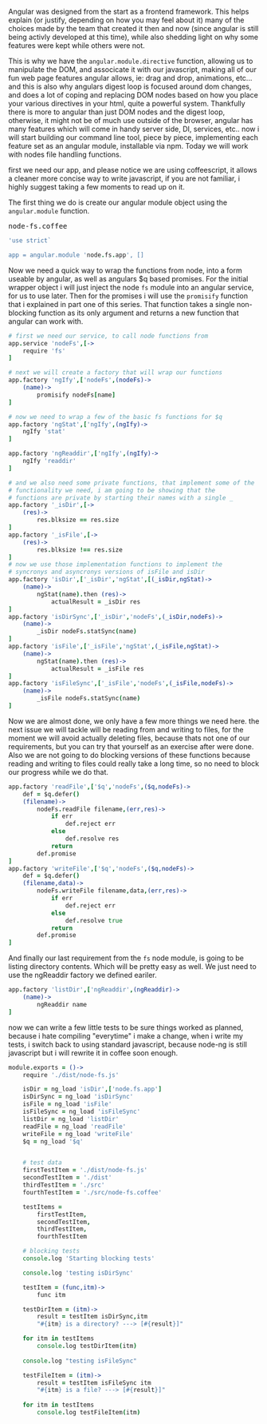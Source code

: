 
Angular was designed from the start as a frontend framework.
This helps explain (or justify, depending on how you may feel about it) many of the 
choices made by the team that created it then and now (since angular is still 
being activly developed at this time), while also shedding light on why some features 
were kept while others were not. 

This is why we have the `angular.module.directive` function, allowing us to manipulate 
the DOM, and associcate it with our javascript, making all of our fun web page features
angular allows, ie: drag and drop, animations, etc... and this is also why angulars 
digest loop is focused around dom changes, and does a lot of coping and replacing DOM nodes
based on  how you place your various directives in your html, quite a powerful system. Thankfully 
there is more to angular than just DOM nodes and the digest loop, otherwise, it might not be of 
much use outside of the browser, angular has many features which will come in handy server side, DI, 
services, etc.. now i will start building our command line tool, piece by piece, implementing each feature 
set as an angular module, installable via npm. Today we will work with nodes file handling functions.

first we need our app, and please notice we are using coffeescript, it allows a cleaner
more concise way to write javascript, if you are not familiar, i highly suggest taking a few
moments to read up on it. 

The first thing we do is create our angular module object using the `angular.module` function.

<kbd>node-fs.coffee</kbd>
```coffeescript
'use strict`

app = angular.module 'node.fs.app', []
```

Now we need a quick way to wrap the functions from node, into a form 
useable by angular, as well as angulars $q based promises. For the initial wrapper
object i will just inject the node `fs` module into an angular service, for us to use
later. Then for the promises i will use the `promisify` function that i explained in part one 
of this series. That function takes a single non-blocking function as its only argument and returns a new 
function that angular can work with. 

```coffeescript
# first we need our service, to call node functions from
app.service 'nodeFs',[->
    require 'fs'
]

# next we will create a factory that will wrap our functions
app.factory 'ngIfy',['nodeFs',(nodeFs)->
    (name)->
        promisify nodeFs[name]
]

# now we need to wrap a few of the basic fs functions for $q 
app.factory 'ngStat',['ngIfy',(ngIfy)->
    ngIfy 'stat'
]

app.factory 'ngReaddir',['ngIfy',(ngIfy)->
    ngIfy 'readdir'
]

# and we also need some private functions, that implement some of the 
# functionality we need, i am going to be showing that the 
# functions are private by starting their names with a single _
app.factory '_isDir',[->
    (res)->
        res.blksize == res.size
]
app.factory '_isFile',[->
    (res)->
        res.blksize !== res.size
]
# now we use those implementation functions to implement the 
# syncronys and asyncronys versions of isFile and isDir
app.factory 'isDir',['_isDir','ngStat',[(_isDir,ngStat)->
    (name)->
        ngStat(name).then (res)->
            actualResult = _isDir res
]
app.factory 'isDirSync',['_isDir','nodeFs',(_isDir,nodeFs)->
    (name)->
        _isDir nodeFs.statSync(name)
]
app.factory 'isFile',['_isFile','ngStat',(_isFile,ngStat)->
    (name)->
        ngStat(name).then (res)->
            actualResult = _isFile res
]
app.factory 'isFileSync',['_isFile','nodeFs',(_isFile,nodeFs)->
    (name)->
        _isFile nodeFs.statSync(name)
]
```
Now we are almost done, we only have a few more things we need here.
the next issue we will tackle will be reading from and writing to files, 
for the moment we will avoid actually deleting files, because thats not 
one of our requirements, but you can try that yourself as an exercise
after were done. Also we are not going to do blocking versions of these functions
because reading and writing to files could really take a long time, so no need to block
our progress while we do that. 

```coffeescript
app.factory 'readFile',['$q','nodeFs',($q,nodeFs)->
    def = $q.defer()
    (filename)->
        nodeFs.readFile filename,(err,res)->
            if err
                def.reject err
            else
                def.resolve res
            return
        def.promise
]
app.factory 'writeFile',['$q','nodeFs',($q,nodeFs)->
    def = $q.defer()
    (filename,data)->
        nodeFs.writeFile filename,data,(err,res)->
            if err
                def.reject err
            else
                def.resolve true
            return
        def.promise
]
```
And finally our last requirement from the `fs` node module, is going to be listing 
directory contents. Which will be pretty easy as well. We just need to use the ngReaddir 
factory we defined eariler.

```coffeescript
app.factory 'listDir',['ngReaddir',(ngReaddir)->
    (name)->
        ngReaddir name
]
```

now we can write a few little tests to be sure things worked as planned,
because i hate compiling "everytime" i make a change, when i write my tests, 
i switch back to using standard javascript, because node-ng is still javascript
but i will rewrite it in coffee soon enough.

```coffeescript
module.exports = ()->
    require './dist/node-fs.js'

    isDir = ng_load 'isDir',['node.fs.app']
    isDirSync = ng_load 'isDirSync'
    isFile = ng_load 'isFile'
    isFileSync = ng_load 'isFileSync'
    listDir = ng_load 'listDir'
    readFile = ng_load 'readFile'
    writeFile = ng_load 'writeFile'
    $q = ng_load '$q'


    # test data 
    firstTestItem = './dist/node-fs.js'
    secondTestItem = './dist'
    thirdTestItem = './src'
    fourthTestItem = './src/node-fs.coffee'

    testItems =
        firstTestItem,
        secondTestItem,
        thirdTestItem,
        fourthTestItem

    # blocking tests
    console.log 'Starting blocking tests'

    console.log 'testing isDirSync'

    testItem = (func,itm)->
        func itm

    testDirItem = (itm)->
        result = testItem isDirSync,itm
        "#{itm} is a directory? ---> [#{result}]"

    for itm in testItems
        console.log testDirItem(itm)
    
    console.log "testing isFileSync"

    testFileItem = (itm)->
        result = testItem isFileSync itm
        "#{itm} is a file? ---> [#{result}]"
    
    for itm in testItems
        console.log testFileItem(itm)
    

```
